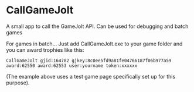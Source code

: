 # CallGameJolt
A small app to call the GameJolt API. Can be used for debugging and batch games


For games in batch...
Just add CallGameJolt.exe to your game folder and you can award trophies like this:


~~~batch
CallGameJolt gjid:164782 gjkey:8c0ee5fd9a81fe04766187f06b977a59 award:62550 award:62553 user:yourname token:xxxxxx
~~~~

(The example above uses a test game page specifically set up for this purpose).

